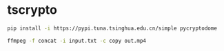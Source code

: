 # tscrypto

```bash
pip install -i https://pypi.tuna.tsinghua.edu.cn/simple pycryptodome
```

```bash
ffmpeg -f concat -i input.txt -c copy out.mp4
```
